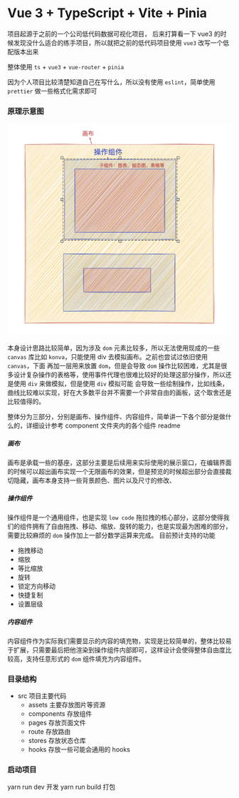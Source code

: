 # Vue 3 + TypeScript + Vite + Pinia

项目起源于之前的一个公司低代码数据可视化项目， 后来打算看一下 vue3 的时候发现没什么适合的练手项目，所以就把之前的低代码项目使用 `vue3` 改写一个低配版本出来

整体使用 `ts` + `vue3` + `vue-router` + `pinia`

因为个人项目比较清楚知道自己在写什么，所以没有使用 `eslint`，简单使用 `prettier` 做一些格式化需求即可



### 原理示意图
![](docs/images/schematic_diagram.png)

本身设计思路比较简单，因为涉及 `dom` 元素比较多，所以无法使用现成的一些 `canvas` 库比如 `konva`，只能使用 div 去模拟画布。之前也尝试过依旧使用 `canvas`，下面
再加一层用来放置 `dom`，但是会导致 `dom` 操作比较困难，尤其是很多设计复杂操作的表格等，使用事件代理也很难比较好的处理这部分操作，所以还是使用 `div` 来做模拟，但是使用 `div` 模拟可能
会导致一些绘制操作，比如线条，曲线比较难以实现，好在大多数平台并不需要一个非常自由的画板，这个取舍还是比较值得的。

整体分为三部分，分别是画布、操作组件、内容组件，简单讲一下各个部分是做什么的，详细设计参考 component 文件夹内的各个组件 readme

##### 画布
画布是承载一些的基座，这部分主要是后续用来实际使用的展示窗口，在编辑界面的时候可以超出画布实现一个无限画布的效果，但是预览的时候超出部分会直接裁切隐藏，画布本身支持一些背景颜色、图片以及尺寸的修改、


##### 操作组件
操作组件是一个通用组件，也是实现 `low code` 拖拉拽的核心部分，这部分使得我们的组件拥有了自由拖拽、移动、缩放、旋转的能力，也是实现最为困难的部分，需要比较麻烦的 `dom` 操作加上一部分数学运算来完成。
目前预计支持的功能
* 拖拽移动
* 缩放
* 等比缩放
* 旋转
* 锁定方向移动
* 快捷复制
* 设置层级

##### 内容组件
内容组件作为实际我们需要显示的内容的填充物，实现是比较简单的，整体比较易于扩展，只需要最后把他渲染到操作组件内部即可，这样设计会使得整体自由度比较高，支持任意形式的 `dom` 组件填充为内容组件。


### 目录结构
 - src 项目主要代码
   - assets 主要存放图片等资源 
   - components 存放组件
   - pages 存放页面文件
   - route 存放路由
   - stores 存放状态仓库
   - hooks 存放一些可能会通用的 hooks


### 启动项目
yarn run dev 开发
yarn run build 打包